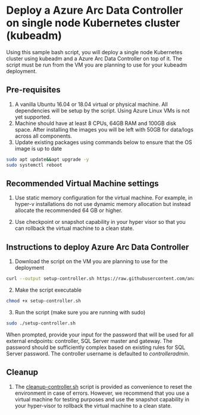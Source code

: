 
# Deploy a Azure Arc Data Controller on single node Kubernetes cluster (kubeadm)

Using this sample bash script, you will deploy a single node Kubernetes cluster using  kubeadm and a Azure Arc Data Controller on top of it. The script must be run from the VM you are planning to use for your kubeadm deployment.

## Pre-requisites

1. A vanilla Ubuntu 16.04 or 18.04 virtual or physical machine. All dependencies will be setup by the script. Using Azure Linux VMs is not yet supported.
1. Machine should have at least 8 CPUs, 64GB RAM and 100GB disk space. After installing the images you will be left with 50GB for data/logs across all components.
1. Update existing packages using commands below to ensure that the OS image is up to date

``` bash
sudo apt update&&apt upgrade -y
sudo systemctl reboot
```

## Recommended Virtual Machine settings

1. Use static memory configuration for the virtual machine. For example, in hyper-v installations do not use dynamic memory allocation but instead allocate the recommended 64 GB or higher.

1. Use checkpoint or snapshot capability in your hyper visor so that you can rollback the virtual machine to a clean state.

## Instructions to deploy Azure Arc Data Controller

1. Download the script on the VM you are planning to use for the deployment

``` bash
curl --output setup-controller.sh https://raw.githubusercontent.com/ananto-msft/sql-server-samples/master/samples/features/azure-arc/deployment/kubeadm/ubuntu-single-node-vm/setup-controller.sh
```

2. Make the script executable

``` bash
chmod +x setup-controller.sh
```

3. Run the script (make sure you are running with sudo)

``` bash
sudo ./setup-controller.sh
```

When prompted, provide your input for the password that will be used for all external endpoints: controller, SQL Server master and gateway. The password should be sufficiently complex based on existing rules for SQL Server password. The controller username is defaulted to *controlleradmin*.

## Cleanup

1. The [cleanup-controller.sh](cleanup-controller.sh/) script is provided as convenience to reset the environment in case of errors. However, we recommend that you use a virtual machine for testing purposes and use the snapshot capability in your hyper-visor to rollback the virtual machine to a clean state.
